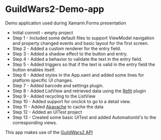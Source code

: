 # GuildWars2-Demo-app
Demo application used during Xamarin.Forms presentation


- Initial commit - empty project
- Step 1 - Included some default files to support ViewModel navigation and property changed events and basic layout for the first screen.
- Step 2 - Added a custom renderer for the entry field.
- Step 3 - Added a shadow effect to the button and entry.
- Step 4 - Added a behavior to validate the text in the entry field.
- Step 5 - Added triggers so that if the text is valid in the entry field the button enables itself.
- Step 6 - Added styles in the App.xaml and added some lines for platform specific UI changes.
- Step 7 - Added barcode and settings plugin.
- Step 8 - Added ListView and retrieved data using the [Refit](https://github.com/paulcbetts/refit) plugin
- Step 9 - Added recycling to the ListView
- Step 10 - Added support for onclick to go to a detail view.
- Step 11 - Added [Akavache](https://github.com/akavache/Akavache) to cache the data
- Step 12 - Added an UITest project
- Step 13 - Created some basic UITest and added AutomationId's to the corresponding views.


This app makes use of the [GuildWars2 API](https://wiki.guildwars2.com/wiki/API:Main)
